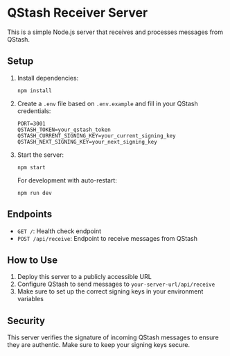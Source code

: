# QStash Receiver Server

This is a simple Node.js server that receives and processes messages from QStash.

## Setup

1. Install dependencies:

   ```
   npm install
   ```

2. Create a `.env` file based on `.env.example` and fill in your QStash credentials:

   ```
   PORT=3001
   QSTASH_TOKEN=your_qstash_token
   QSTASH_CURRENT_SIGNING_KEY=your_current_signing_key
   QSTASH_NEXT_SIGNING_KEY=your_next_signing_key
   ```

3. Start the server:

   ```
   npm start
   ```

   For development with auto-restart:

   ```
   npm run dev
   ```

## Endpoints

- `GET /`: Health check endpoint
- `POST /api/receive`: Endpoint to receive messages from QStash

## How to Use

1. Deploy this server to a publicly accessible URL
2. Configure QStash to send messages to `your-server-url/api/receive`
3. Make sure to set up the correct signing keys in your environment variables

## Security

This server verifies the signature of incoming QStash messages to ensure they are authentic. Make sure to keep your signing keys secure.
